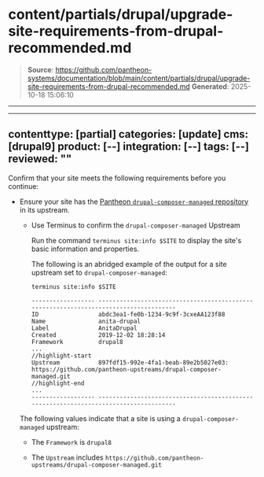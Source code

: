 # content/partials/drupal/upgrade-site-requirements-from-drupal-recommended.md

> **Source**: https://github.com/pantheon-systems/documentation/blob/main/content/partials/drupal/upgrade-site-requirements-from-drupal-recommended.md
> **Generated**: 2025-10-18 15:06:10

---

---
contenttype: [partial]
categories: [update]
cms: [drupal9]
product: [--]
integration: [--]
tags: [--]
reviewed: ""
---

Confirm that your site meets the following requirements before you continue:

- Ensure your site has the [Pantheon `drupal-composer-managed` repository](https://github.com/pantheon-upstreams/drupal-composer-managed) in its upstream.

   - Use Terminus to confirm the `drupal-composer-managed` Upstream

     Run the command `terminus site:info $SITE` to display the site's basic information and properties.

     The following is an abridged example of the output for a site upstream set to `drupal-composer-managed`:

     ```bash{outputLines:2-18}
     terminus site:info $SITE

     ------------------ -------------------------------------------------------------------------------------
     ID                 abdc3ea1-fe0b-1234-9c9f-3cxeAA123f88
     Name               anita-drupal
     Label              AnitaDrupal
     Created            2019-12-02 18:28:14
     Framework          drupal8
     ...
     //highlight-start
     Upstream           897fdf15-992e-4fa1-beab-89e2b5027e03: https://github.com/pantheon-upstreams/drupal-composer-managed.git
     //highlight-end
     ...
     ------------------ -------------------------------------------------------------------------------------
     ```

    The following values indicate that a site is using a `drupal-composer-managed` upstream:

     - The `Framework` is `drupal8`

     - The `Upstream` includes `https://github.com/pantheon-upstreams/drupal-composer-managed.git`
